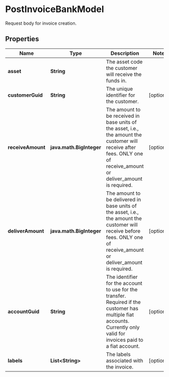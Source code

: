 

# PostInvoiceBankModel

Request body for invoice creation.

## Properties

| Name | Type | Description | Notes |
|------------ | ------------- | ------------- | -------------|
|**asset** | **String** | The asset code the customer will receive the funds in. |  |
|**customerGuid** | **String** | The unique identifier for the customer. |  [optional] |
|**receiveAmount** | **java.math.BigInteger** | The amount to be received in base units of the asset, i.e., the amount the customer will receive after fees. ONLY one of receive_amount or deliver_amount is required. |  [optional] |
|**deliverAmount** | **java.math.BigInteger** | The amount to be delivered in base units of the asset, i.e., the amount the customer will receive before fees. ONLY one of receive_amount or deliver_amount is required. |  [optional] |
|**accountGuid** | **String** | The identifier for the account to use for the transfer. Required if the customer has multiple fiat accounts. Currently only valid for invoices paid to a fiat account. |  [optional] |
|**labels** | **List&lt;String&gt;** | The labels associated with the invoice. |  [optional] |



